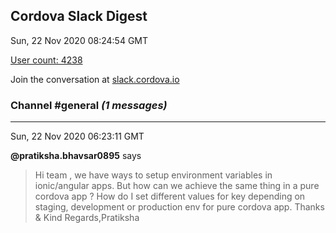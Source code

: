 ## Cordova Slack Digest
Sun, 22 Nov 2020 08:24:54 GMT

[User count: 4238](https://cordova.slack.com/)


Join the conversation at [slack.cordova.io](http://slack.cordova.io/)

### __Channel #general__ _(1 messages)_
---

Sun, 22 Nov 2020 06:23:11 GMT

__@pratiksha.bhavsar0895__ says 
> Hi team , we have ways to setup environment variables in ionic/angular apps. But how can we achieve the same thing in a pure cordova app ? How do I set different values for key depending on staging, development or production env for pure cordova app. Thanks &amp; Kind Regards,Pratiksha
> 
